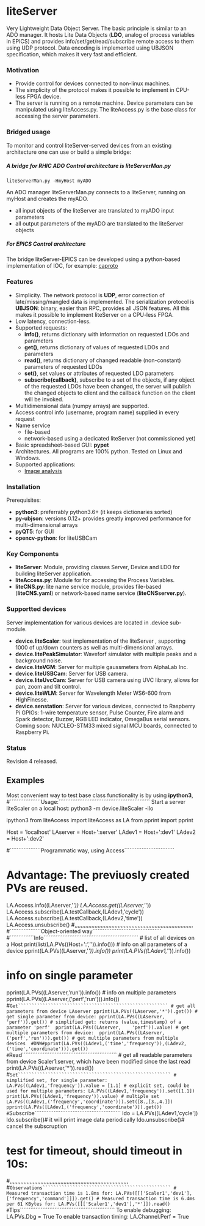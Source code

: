 # liteServer
Very Lightweight Data Object Server. The basic principle is similar to an ADO 
manager. It hosts Lite Data Objects (**LDO**, analog of process variables in 
EPICS) and provides info/set/get/read/subscribe remote access to them using 
UDP protocol. Data encoding is implemented using UBJSON specification, 
which makes it very fast and efficient.

### Motivation
- Provide control for devices connected to non-linux machines. 
- The simplicity of the protocol makes it possible to implement in CPU-less FPGA device.
- The server is running on a remote machine. Device parameters can be 
manipulated using liteAccess.py.
The liteAccess.py is the base class for accessing the server parameters.

### Bridged usage
To monitor and control liteServer-served devices from an existing architecture 
one can use or build a simple bridge:
##### A bridge for RHIC ADO Control architecture is liteServerMan.py
    liteServerMan.py -HmyHost myADO 
An ADO manager liteServerMan.py connects to a liteServer, running on myHost and 
creates the myADO. 
  - all input objects of the liteServer are translated to myADO input parameters
  - all output parameters of the myADO are translated to the liteServer objects

##### For EPICS Control architecture
The bridge liteServer-EPICS can be developed using a python-based implementation of IOC, for example:
[caproto](https://nsls-ii.github.io/caproto/)

### Features
 - Simplicity. The network protocol is **UDP**, error correction of 
late/missing/mangled data is
implemented. The serialization protocol is **UBJSON**: binary, easier than RPC, 
provides all JSON features. All this makes it possible to implement liteServer 
on a CPU-less FPGA.
 - Low latency, connection-less.
 - Supported requests:
   - **info()**, returns dictionary with information on requested LDOs and 
   parameters
   - **get()**, returns dictionary of values of requested LDOs and parameters
   - **read()**, returns dictionary of changed readable (non-constant) 
   parameters of requested LDOs
   - **set()**, set values or attributes of requested LDO parameters
   - **subscribe(callback)**, subscribe to a set of the objects, if any object 
of the requested LDOs have been changed, the server will publish the changed 
objects to client and the callback function on the client will be invoked.
 - Multidimensional data (numpy arrays) are supported.
 - Access control info (username, program name) supplied in every request
 - Name service
   - file-based
   - network-based using a dedicated liteServer  (not commissioned yet)
 - Basic spreadsheet-based GUI: **pypet**
 - Architectures. All programs are 100% python. Tested on Linux and Windows.
 - Supported applications:
   - [Image analysis](https://github.com/ASukhanov/Imagin)

### Installation
Prerequisites:
 - **python3**: preferrably python3.6+ (it keeps dictionaries sorted)
 - **py-ubjson**: versions 0.12+ provides greatly improved performance for multi-dimensional arrays
 - **pyQT5**: for GUI
 - **opencv-python**: for liteUSBCam

### Key Components
- **liteServer**: Module, providing classes Server, Device and LDO for building
liteServer application.
- **liteAccess.py**: Module for for accessing the Process Variables.
- **liteCNS.py**:    lite name service module, provides file-based (**liteCNS.yaml**) or network-based name service (**liteCNSserver.py**).

### Supportted devices
Server implementation for various devices are located in .device sub-module. 

- **device.liteScaler**: test implementation of the liteServer
, supporting 1000 of up/down counters as well as multi-dimensional arrays.
- **device.litePeakSimulator**: Waveforf simulator with multiple peaks and
a background noise.
- **device.liteVGM**: Server for multiple gaussmeters from AlphaLab Inc.
- **device.liteUSBCam**: Server for USB camera.
- **device.liteUvcCam**: Server for USB camera using UVC library, allows for 
pan, zoom and tilt control.
- **device.liteWLM**: Server for Wavelength Meter WS6-600 from HighFinesse.
- **device.senstation**: Server for various devices, connected to Raspberry Pi
GPIOs: 1-wire temperature sensor, Pulse Counter, Fire alarm and Spark detector,
Buzzer, RGB LED indicator, OmegaBus serial sensors. Coming soon: NUCLEO-STM33 
mixed signal MCU boards, connected to Raspberry Pi.

### Status
Revision 4 released.

## Examples
Most convenient way to test base class functionality is by using **ipython3**, 
#``````````````````Usage:`````````````````````````````````````````````````````
Start a server liteScaler on a local host:
python3 -m device.liteScaler -ilo

ipython3
from liteAccess import liteAccess as LA 
from pprint import pprint

Host = 'localhost'
LAserver = Host+':server'
LAdev1   = Host+':dev1'
LAdev2   = Host+':dev2'

#``````````````````Programmatic way, using Access`````````````````````````````
# Advantage: The previuosly created PVs are reused.
LA.Access.info((LAserver,'*'))
LA.Access.get((LAserver,'*'))
LA.Access.subscribe(LA.testCallback,(LAdev1,'cycle'))
LA.Access.subscribe(LA.testCallback,(LAdev2,'time'))
LA.Access.unsubscribe()
#,,,,,,,,,,,,,,,,,,,,,,,,,,,,,,,,,,,,,,,,,,,,,,,,,,,,,,,,,,,,,,,,,,,,,,,,,,,,,	
#``````````````````Object-oriented way````````````````````````````````````````
    #``````````````Info```````````````````````````````````````````````````````
    # list of all devices on a Host
print(list(LA.PVs((Host+':*','*')).info()))
    # info on all parameters of a device
pprint(LA.PVs((LAserver,'*')).info())
print(LA.PVs((LAdev1,'*')).info())
# info on single parameter
pprint(LA.PVs((LAserver,'run')).info())
    # info on multiple parameters
pprint(LA.PVs((LAserver,('perf','run'))).info())
    #``````````````Get```````````````````````````````````````````````````````
    # get all parameters from device LAserver
pprint(LA.PVs((LAserver,'*')).get())
    # get single parameter from device:
pprint(LA.PVs((LAserver,    'perf')).get())
    # simplified get: returns (value,timestamp) of a parameter 'perf' 
pprint(LA.PVs((LAserver,    'perf')).value)
    # get multiple parameters from device: 
pprint(LA.PVs((LAserver,('perf','run'))).get())
    # get multiple parameters from multiple devices 
#DNW#pprint(LA.PVs((LAdev1,('time','frequency')),(LAdev2,('time','coordinate'))).get())
    #``````````````Read```````````````````````````````````````````````````````
    # get all readable parameters from device Scaler1:server, which have been modified since the last read
print(LA.PVs((LAserver,'*')).read())
    #``````````````Set````````````````````````````````````````````````````````
    # simplified set, for single parameter:
LA.PVs((LAdev1,'frequency')).value = [1.1]
    # explicit set, could be used for multiple parameters:
LA.PVs((LAdev1,'frequency')).set([1.1])
print(LA.PVs((LAdev1,'frequency')).value)
    # multiple set
LA.PVs((LAdev1,('frequency','coordinate'))).set([8.,[3.,4.]])
pprint(LA.PVs([LAdev1,('frequency','coordinate')]).get())
    #``````````````Subscribe``````````````````````````````````````````````````
ldo = LA.PVs([LAdev1,'cycle'])
ldo.subscribe()# it will print image data periodically
ldo.unsubscribe()# cancel the subscruption

# test for timeout, should timeout in 10s:
#,,,,,,,,,,,,,,,,,,,,,,,,,,,,,,,,,,,,,,,,,,,,,,,,,,,,,,,,,,,,,,,,,,,,,,,,,,,,,
#``````````````````Observations```````````````````````````````````````````````
    # Measured transaction time is 1.8ms for:
LA.PVs([[['Scaler1','dev1'],['frequency','command']]]).get()
    # Measured transaction time is 6.4ms per 61 KBytes for:
LA.PVs([[['Scaler1','dev1'],'*']]).read() 
#``````````````````Tips```````````````````````````````````````````````````````
To enable debugging: LA.PVs.Dbg = True
To enable transaction timing: LA.Channel.Perf = True  

